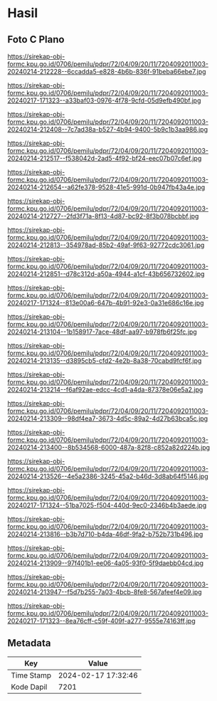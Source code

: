 # Hasil

## Foto C Plano

https://sirekap-obj-formc.kpu.go.id/0706/pemilu/pdpr/72/04/09/20/11/7204092011003-20240214-212228--6ccadda5-e828-4b6b-836f-91beba66ebe7.jpg

https://sirekap-obj-formc.kpu.go.id/0706/pemilu/pdpr/72/04/09/20/11/7204092011003-20240217-171323--a33baf03-0976-4f78-9cfd-05d9efb490bf.jpg

https://sirekap-obj-formc.kpu.go.id/0706/pemilu/pdpr/72/04/09/20/11/7204092011003-20240214-212408--7c7ad38a-b527-4b94-9400-5b9c1b3aa986.jpg

https://sirekap-obj-formc.kpu.go.id/0706/pemilu/pdpr/72/04/09/20/11/7204092011003-20240214-212517--f538042d-2ad5-4f92-bf24-eec07b07c6ef.jpg

https://sirekap-obj-formc.kpu.go.id/0706/pemilu/pdpr/72/04/09/20/11/7204092011003-20240214-212654--a62fe378-9528-41e5-991d-0b947fb43a4e.jpg

https://sirekap-obj-formc.kpu.go.id/0706/pemilu/pdpr/72/04/09/20/11/7204092011003-20240214-212727--2fd3f71a-8f13-4d87-bc92-8f3b078bcbbf.jpg

https://sirekap-obj-formc.kpu.go.id/0706/pemilu/pdpr/72/04/09/20/11/7204092011003-20240214-212813--354978ad-85b2-49af-9f63-92772cdc3061.jpg

https://sirekap-obj-formc.kpu.go.id/0706/pemilu/pdpr/72/04/09/20/11/7204092011003-20240214-212851--d78c312d-a50a-4944-a1cf-43b656732602.jpg

https://sirekap-obj-formc.kpu.go.id/0706/pemilu/pdpr/72/04/09/20/11/7204092011003-20240217-171324--813e00a6-647b-4b91-92e3-0a31e686c16e.jpg

https://sirekap-obj-formc.kpu.go.id/0706/pemilu/pdpr/72/04/09/20/11/7204092011003-20240214-213104--1b158917-7ace-48df-aa97-b978fb6f25fc.jpg

https://sirekap-obj-formc.kpu.go.id/0706/pemilu/pdpr/72/04/09/20/11/7204092011003-20240214-213135--d3895cb5-cfd2-4e2b-8a38-70cabd9fcf6f.jpg

https://sirekap-obj-formc.kpu.go.id/0706/pemilu/pdpr/72/04/09/20/11/7204092011003-20240214-213214--f6af92ae-edcc-4cd1-a4da-87378e06e5a2.jpg

https://sirekap-obj-formc.kpu.go.id/0706/pemilu/pdpr/72/04/09/20/11/7204092011003-20240214-213309--98df4ea7-3673-4d5c-89a2-4d27b63bca5c.jpg

https://sirekap-obj-formc.kpu.go.id/0706/pemilu/pdpr/72/04/09/20/11/7204092011003-20240214-213400--8b534568-6000-487a-82f8-c852a82d224b.jpg

https://sirekap-obj-formc.kpu.go.id/0706/pemilu/pdpr/72/04/09/20/11/7204092011003-20240214-213526--4e5a2386-3245-45a2-b46d-3d8ab64f5146.jpg

https://sirekap-obj-formc.kpu.go.id/0706/pemilu/pdpr/72/04/09/20/11/7204092011003-20240217-171324--51ba7025-f504-440d-9ec0-2346b4b3aede.jpg

https://sirekap-obj-formc.kpu.go.id/0706/pemilu/pdpr/72/04/09/20/11/7204092011003-20240214-213816--b3b7d710-b4da-46df-9fa2-b752b731b496.jpg

https://sirekap-obj-formc.kpu.go.id/0706/pemilu/pdpr/72/04/09/20/11/7204092011003-20240214-213909--97f401b1-ee06-4a05-93f0-5f9daebb04cd.jpg

https://sirekap-obj-formc.kpu.go.id/0706/pemilu/pdpr/72/04/09/20/11/7204092011003-20240214-213947--f5d7b255-7a03-4bcb-8fe8-567afeef4e09.jpg

https://sirekap-obj-formc.kpu.go.id/0706/pemilu/pdpr/72/04/09/20/11/7204092011003-20240217-171323--8ea76cff-c59f-409f-a277-9555e74163ff.jpg


## Metadata

| Key        | Value               |
| ---------- | ------------------- |
| Time Stamp | 2024-02-17 17:32:46 |
| Kode Dapil | 7201                |



